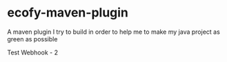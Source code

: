 # ecofy-maven-plugin
A maven plugin I try to build in order to help me to make my java project as green as possible

Test Webhook - 2
